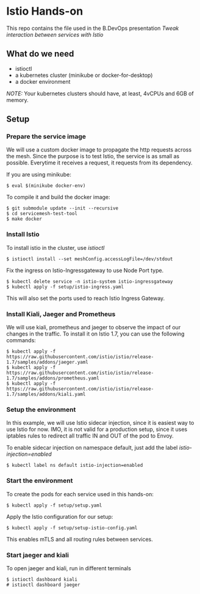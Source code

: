 # Istio Hands-on

This repo contains the file used in the B.DevOps presentation *Tweak interaction between services with Istio*

## What do we need

* istioctl
* a kubernetes cluster (minikube or docker-for-desktop)
* a docker environment


*NOTE:* Your kubernetes clusters should have, at least, 4vCPUs and 6GB of memory.

## Setup

### Prepare the service image

We will use a custom docker image to propagate the http requests across the mesh. Since the purpose is to test Istio, the service is as small as possible. Everytime it receives a request, it requests from its dependency.

If you are using minikube:

```
$ eval $(minikube docker-env)
```

To compile it and build the docker image:

```
$ git submodule update --init --recursive
$ cd servicemesh-test-tool
$ make docker 
```

### Install Istio

To install istio in the cluster, use *istioctl*

```
$ istioctl install --set meshConfig.accessLogFile=/dev/stdout
```

Fix the ingress on Istio-Ingressgateway to use Node Port type.
```
$ kubectl delete service -n istio-system istio-ingressgateway
$ kubectl apply -f setup/istio-ingress.yaml
```
This will also set the ports used to reach Istio Ingress Gateway.

### Install Kiali, Jaeger and Prometheus

We will use kiali, prometheus and jaeger to observe the impact of our changes in the traffic. To install it on Istio 1.7, you can use the following commands:

```
$ kubectl apply -f https://raw.githubusercontent.com/istio/istio/release-1.7/samples/addons/jaeger.yaml
$ kubectl apply -f https://raw.githubusercontent.com/istio/istio/release-1.7/samples/addons/prometheus.yaml
$ kubectl apply -f https://raw.githubusercontent.com/istio/istio/release-1.7/samples/addons/kiali.yaml
```

### Setup the environment

In this example, we will use Istio sidecar injection, since it is easiest way to use Istio for now. IMO, it is not valid for a production setup, since it uses iptables rules to redirect all traffic IN and OUT of the pod to Envoy.

To enable sidecar injection on namespace default, just add the label *istio-injection=enabled*

```
$ kubectl label ns default istio-injection=enabled
```

### Start the environment

To create the pods for each service used in this hands-on:

```
$ kubectl apply -f setup/setup.yaml
```

Apply the Istio configuration for our setup:

```
$ kubectl apply -f setup/setup-istio-config.yaml
```

This enables mTLS and all routing rules between services.

### Start jaeger and kiali

To open jaeger and kiali, run in different terminals

```
$ istioctl dashboard kiali
# istioctl dashboard jaeger
```